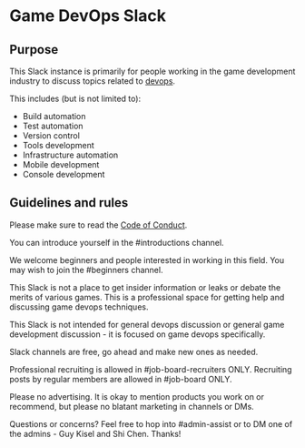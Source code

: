 # Game DevOps Slack

## Purpose
This Slack instance is primarily for people working in the game development industry to discuss topics related to [devops](https://en.wikipedia.org/wiki/DevOps).

This includes (but is not limited to):
* Build automation
* Test automation
* Version control
* Tools development
* Infrastructure automation
* Mobile development
* Console development

## Guidelines and rules
Please make sure to read the [Code of Conduct](https://github.com/Game-DevOps/code-of-conduct).

You can introduce yourself in the #introductions channel.

We welcome beginners and people interested in working in this field. You may wish to join the #beginners channel.

This Slack is not a place to get insider information or leaks or debate the merits of various games. This is a professional space for getting help and discussing game devops techniques.

This Slack is not intended for general devops discussion or general game development discussion - it is focused on game devops specifically.

Slack channels are free, go ahead and make new ones as needed.

Professional recruiting is allowed in #job-board-recruiters ONLY. Recruiting posts by regular members are allowed in #job-board ONLY.

Please no advertising. It is okay to mention products you work on or recommend, but please no blatant marketing in channels or DMs.

Questions or concerns? Feel free to hop into #admin-assist or to DM one of the admins - Guy Kisel and Shi Chen. Thanks!
